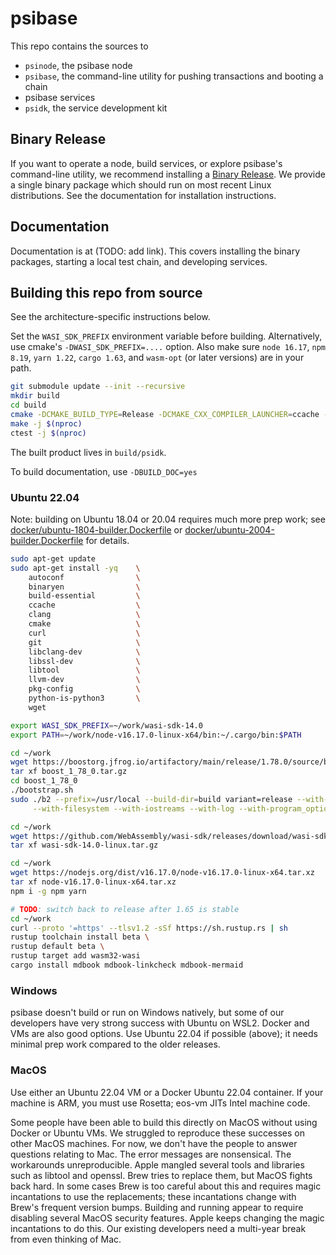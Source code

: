 # psibase

This repo contains the sources to

- `psinode`, the psibase node
- `psibase`, the command-line utility for pushing transactions and booting a chain
- psibase services
- `psidk`, the service development kit

## Binary Release

If you want to operate a node, build services, or explore psibase's command-line utility, we recommend installing a [Binary Release](https://github.com/gofractally/psibase/releases). We provide a single binary package which should run on most recent Linux distributions. See the documentation for installation instructions.

## Documentation

Documentation is at (TODO: add link). This covers installing the binary packages, starting a local test chain, and developing services.

## Building this repo from source

See the architecture-specific instructions below.

Set the `WASI_SDK_PREFIX` environment variable before building. Alternatively, use cmake's `-DWASI_SDK_PREFIX=....` option. Also make sure `node 16.17`, `npm 8.19`, `yarn 1.22`, `cargo 1.63`, and `wasm-opt` (or later versions) are in your path.

```sh
git submodule update --init --recursive
mkdir build
cd build
cmake -DCMAKE_BUILD_TYPE=Release -DCMAKE_CXX_COMPILER_LAUNCHER=ccache -DCMAKE_C_COMPILER_LAUNCHER=ccache -Wno-dev ..
make -j $(nproc)
ctest -j $(nproc)
```

The built product lives in `build/psidk`.

To build documentation, use `-DBUILD_DOC=yes`

### Ubuntu 22.04

Note: building on Ubuntu 18.04 or 20.04 requires much more prep work; see [docker/ubuntu-1804-builder.Dockerfile](docker/ubuntu-1804-builder.Dockerfile) or [docker/ubuntu-2004-builder.Dockerfile](docker/ubuntu-2004-builder.Dockerfile) for details.

```sh
sudo apt-get update
sudo apt-get install -yq    \
    autoconf                \
    binaryen                \
    build-essential         \
    ccache                  \
    clang                   \
    cmake                   \
    curl                    \
    git                     \
    libclang-dev            \
    libssl-dev              \
    libtool                 \
    llvm-dev                \
    pkg-config              \
    python-is-python3       \
    wget

export WASI_SDK_PREFIX=~/work/wasi-sdk-14.0
export PATH=~/work/node-v16.17.0-linux-x64/bin:~/.cargo/bin:$PATH

cd ~/work
wget https://boostorg.jfrog.io/artifactory/main/release/1.78.0/source/boost_1_78_0.tar.gz
tar xf boost_1_78_0.tar.gz
cd boost_1_78_0
./bootstrap.sh
sudo ./b2 --prefix=/usr/local --build-dir=build variant=release --with-chrono --with-date_time \
     --with-filesystem --with-iostreams --with-log --with-program_options --with-system --with-test install

cd ~/work
wget https://github.com/WebAssembly/wasi-sdk/releases/download/wasi-sdk-14/wasi-sdk-14.0-linux.tar.gz
tar xf wasi-sdk-14.0-linux.tar.gz

cd ~/work
wget https://nodejs.org/dist/v16.17.0/node-v16.17.0-linux-x64.tar.xz
tar xf node-v16.17.0-linux-x64.tar.xz
npm i -g npm yarn

# TODO: switch back to release after 1.65 is stable
cd ~/work
curl --proto '=https' --tlsv1.2 -sSf https://sh.rustup.rs | sh
rustup toolchain install beta \
rustup default beta \
rustup target add wasm32-wasi
cargo install mdbook mdbook-linkcheck mdbook-mermaid
```

### Windows

psibase doesn't build or run on Windows natively, but some of our developers have very strong success with Ubuntu on WSL2. Docker and VMs are also good options. Use Ubuntu 22.04 if possible (above); it needs minimal prep work compared to the older releases.

### MacOS

Use either an Ubuntu 22.04 VM or a Docker Ubuntu 22.04 container. If your machine is ARM, you must use Rosetta; eos-vm JITs Intel machine code.

Some people have been able to build this directly on MacOS without using Docker or Ubuntu VMs. We struggled to reproduce these successes on other MacOS machines. For now, we don't have the people to answer questions relating to Mac. The error messages are nonsensical. The workarounds unreproducible. Apple mangled several tools and libraries such as libtool and openssl. Brew tries to replace them, but MacOS fights back hard. In some cases Brew is too careful about this and requires magic incantations to use the replacements; these incantations change with Brew's frequent version bumps. Building and running appear to require disabling several MacOS security features. Apple keeps changing the magic incantations to do this. Our existing developers need a multi-year break from even thinking of Mac.

